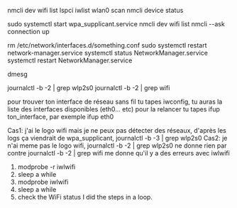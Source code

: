 nmcli dev wifi list
lspci
iwlist wlan0 scan
nmcli device status

sudo systemctl start wpa_supplicant.service
nmcli dev wifi list
nmcli --ask connection up <ssid>


rm /etc/network/interfaces.d/something.conf
sudo systemctl restart network-manager.service
systemctl status NetworkManager.service
systemctl restart NetworkManager.service

dmesg

journalctl -b -2 | grep wlp2s0
journalctl -b -2 | grep wifi


pour trouver ton interface de réseau sans fil tu tapes iwconfig, tu auras la liste des interfaces disponibles (eth0... etc)
pour la relancer tu tapes ifup ton_interface, par exemple ifup eth0


Cas1: j'ai le logo wifi mais je ne peux pas détecter des réseaux, d'après les logs ça viendrait de wpa_supplicant, journalctl -b -3 | grep wlp2s0
Cas2: je n'ai meme pas le logo wifi, journalctl -b -2 | grep wlp2s0 ne donne rien par contre journalctl -b -2 | grep wifi me donne qu'il y a des erreurs avec iwlwifi

1. modprobe -r iwlwifi
2. sleep a while
3. modprobe iwlwifi
4. sleep a while
5. check the WiFi status
I did the steps in a loop.
